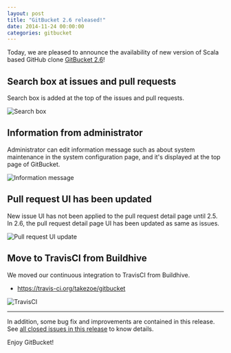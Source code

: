 ```yaml
---
layout: post
title: "GitBucket 2.6 released!"
date: 2014-11-24 00:00:00
categories: gitbucket
---
```


Today, we are pleased to announce the availability of new version of Scala based GitHub clone [GitBucket 2.6](https://github.com/takezoe/gitbucket/releases/tag/2.6)!

## Search box at issues and pull requests

Search box is added at the top of the issues and pull requests.

![Search box]({{site.baseurl}}/images/gitbucket-2.6/searchbox.png)

## Information from administrator

Administrator can edit information message such as about system maintenance in the system configuration page, and it's displayed at the top page of GitBucket.

![Information message]({{site.baseurl}}/images/gitbucket-2.6/information.png)

## Pull request UI has been updated

New issue UI has not been applied to the pull request detail page until 2.5. In 2.6, the pull request detail page UI has been updated as same as issues.

![Pull request UI update]({{site.baseurl}}/images/gitbucket-2.6/pullreq.png)


## Move to TravisCI from Buildhive

We moved our continuous integration to TravisCI from Buildhive.

- https://travis-ci.org/takezoe/gitbucket

![TravisCI]({{site.baseurl}}/images/gitbucket-2.6/travis.png)

----

In addition, some bug fix and improvements are contained in this release. See [all closed issues in this release](https://github.com/takezoe/gitbucket/issues?q=is%3Aissue+milestone%3A2.6+is%3Aclosed) to know details.

Enjoy GitBucket!
